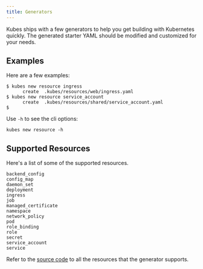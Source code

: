 ```yaml
---
title: Generators
---
```


Kubes ships with a few generators to help you get building with Kubernetes quickly.  The generated  starter YAML should be modified and customized for your needs.

## Examples

Here are a few examples:

    $ kubes new resource ingress
          create  .kubes/resources/web/ingress.yaml
    $ kubes new resource service_account
          create  .kubes/resources/shared/service_account.yaml
    $

Use `-h` to see the cli options:

    kubes new resource -h

## Supported Resources

Here's a list of some of the supported resources.

    backend_config
    config_map
    daemon_set
    deployment
    ingress
    job
    managed_certificate
    namespace
    network_policy
    pod
    role_binding
    role
    secret
    service_account
    service

Refer to the [source code](https://github.com/boltops-tools/kubes/blob/master/lib/templates/new/resource/yaml) to all the resources that the generator supports.
